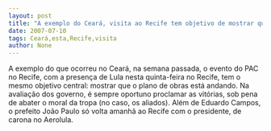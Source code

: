 ```yaml
---
layout: post
title: "A exemplo do Ceará, visita ao Recife tem objetivo de mostrar que o PAC está andando"
date: 2007-07-10
tags: Ceará,esta,Recife,visita
author: None
---
```

A exemplo do que ocorreu no Cear&aacute;, na semana passada, o evento do PAC no Recife, com a presen&ccedil;a de Lula nesta quinta-feira no Recife, tem o mesmo objetivo central: mostrar que o plano de obras est&aacute; andando.
Na avalia&ccedil;&atilde;o dos governo, &eacute; sempre oportuno proclamar as vit&oacute;rias, sob pena de abater o moral da tropa (no caso, os aliados).
Al&eacute;m de Eduardo Campos, o prefeito Jo&atilde;o Paulo s&oacute; volta amanh&atilde; ao Recife com o presidente, de carona no Aerolula. 